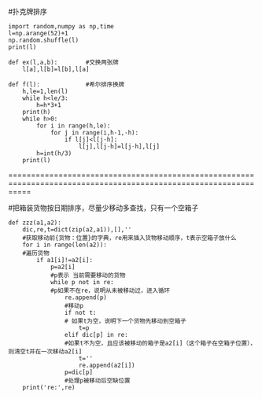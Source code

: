 #扑克牌排序

    import random,numpy as np,time
    l=np.arange(52)+1
    np.random.shuffle(l)
    print(l)

    def ex(l,a,b):        #交换两张牌
        l[a],l[b]=l[b],l[a]

    def f(l):             #希尔排序换牌
        h,le=1,len(l)
        while h<le/3:
            h=h*3+1
        print(h)
        while h>0:
            for i in range(h,le):
                for j in range(i,h-1,-h):
                    if l[j]<l[j-h]:
                        l[j],l[j-h]=l[j-h],l[j]
            h=int(h/3)
        print(l)



=================================================================================================================

#把箱装货物按日期排序，尽量少移动多查找，只有一个空箱子

    def zzz(a1,a2):
        dic,re,t=dict(zip(a2,a1)),[],''     
        #获取移动前{货物：位置}的字典，re用来插入货物移动顺序，t表示空箱子放什么
        for i in range(len(a2)):        
        #遍历货物
            if a1[i]!=a2[i]:            
                p=a2[i]                   
                #p表示 当前需要移动的货物
                while p not in re:       
                #p如果不在re，说明从未被移动过，进入循环
                    re.append(p)            
                    #移动p 
                    if not t:             
                    # 如果t为空，说明下一个货物先移动到空箱子
                        t=p
                    elif dic[p] in re:        
                    #如果t不为空，且应该被移动的箱子是a2[i]（这个箱子在空箱子位置），则清空t并在一次移动a2[i]
                        t=''
                        re.append(a2[i])
                    p=dic[p]                
                    #处理p被移动后空缺位置
        print('re:',re)
